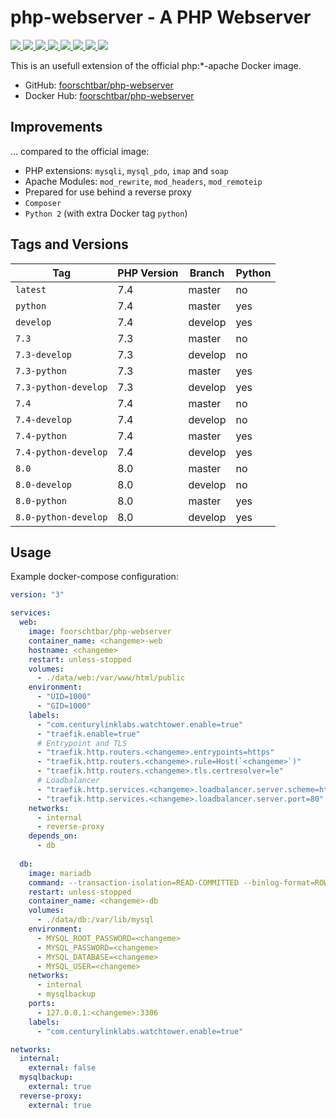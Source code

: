 # php-webserver - A PHP Webserver #

[
  ![](https://img.shields.io/docker/v/foorschtbar/php-webserver?style=plastic)
  ![](https://img.shields.io/docker/pulls/foorschtbar/php-webserver?style=plastic)
  ![](https://img.shields.io/docker/stars/foorschtbar/php-webserver?style=plastic)
  ![](https://img.shields.io/docker/image-size/foorschtbar/php-webserver?style=plastic)
](https://hub.docker.com/repository/docker/foorschtbar/php-webserver)
[
  ![](https://img.shields.io/github/workflow/status/foorschtbar/php-webserver/Build%20Docker%20Images?style=plastic)
  ![](https://img.shields.io/github/languages/top/foorschtbar/php-webserver?style=plastic)
  ![](https://img.shields.io/github/last-commit/foorschtbar/php-webserver?style=plastic)
  ![](https://img.shields.io/github/license/foorschtbar/php-webserver?style=plastic)
](https://github.com/foorschtbar/php-webserver)


This is an usefull extension of the official php:*-apache Docker image.

* GitHub: [foorschtbar/php-webserver](https://github.com/foorschtbar/php-webserver)
* Docker Hub: [foorschtbar/php-webserver](https://hub.docker.com/r/foorschtbar/php-webserver)

## Improvements

... compared to the official image:

* PHP extensions: `mysqli`, `mysql_pdo`, `imap` and `soap`
* Apache Modules: `mod_rewrite`, `mod_headers`, `mod_remoteip`
* Prepared for use behind a reverse proxy
* `Composer`
* `Python 2` (with extra Docker tag `python`)

## Tags and Versions

Tag | PHP Version | Branch | Python 
--- | --- | --- | ---
`latest` | 7.4 | master | no
`python` | 7.4 | master | yes
`develop` | 7.4 | develop | yes
`7.3` | 7.3 | master | no
`7.3-develop` | 7.3 | develop | no
`7.3-python` | 7.3 | master | yes
`7.3-python-develop` | 7.3 | develop | yes
`7.4` | 7.4 | master | no
`7.4-develop` | 7.4 | develop | no
`7.4-python` | 7.4 | master | yes
`7.4-python-develop` | 7.4 | develop | yes
`8.0` | 8.0 | master | no
`8.0-develop` | 8.0 | develop | no
`8.0-python` | 8.0 | master | yes
`8.0-python-develop` | 8.0 | develop | yes

## Usage

Example docker-compose configuration:

```yml
version: "3"

services:
  web:
    image: foorschtbar/php-webserver
    container_name: <changeme>-web
    hostname: <changeme>
    restart: unless-stopped
    volumes:
      - ./data/web:/var/www/html/public
    environment:
      - "UID=1000"
      - "GID=1000"
    labels:
      - "com.centurylinklabs.watchtower.enable=true"
      - "traefik.enable=true"
      # Entrypoint and TLS
      - "traefik.http.routers.<changeme>.entrypoints=https"
      - "traefik.http.routers.<changeme>.rule=Host(`<changeme>`)"
      - "traefik.http.routers.<changeme>.tls.certresolver=le"
      # Loadbalancer
      - "traefik.http.services.<changeme>.loadbalancer.server.scheme=http"
      - "traefik.http.services.<changeme>.loadbalancer.server.port=80"
    networks:
      - internal
      - reverse-proxy
    depends_on:
      - db
      
  db:
    image: mariadb
    command: --transaction-isolation=READ-COMMITTED --binlog-format=ROW
    restart: unless-stopped
    container_name: <changeme>-db
    volumes:
      - ./data/db:/var/lib/mysql
    environment:
      - MYSQL_ROOT_PASSWORD=<changeme>
      - MYSQL_PASSWORD=<changeme>
      - MYSQL_DATABASE=<changeme>
      - MYSQL_USER=<changeme>
    networks:
      - internal
      - mysqlbackup
    ports:
      - 127.0.0.1:<changeme>:3306
    labels: 
      - "com.centurylinklabs.watchtower.enable=true"

networks:
  internal:
    external: false
  mysqlbackup:
    external: true
  reverse-proxy:
    external: true
```
